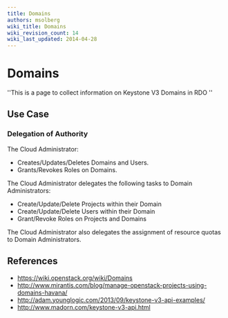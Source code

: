 ```yaml
---
title: Domains
authors: msolberg
wiki_title: Domains
wiki_revision_count: 14
wiki_last_updated: 2014-04-28
---
```


# Domains

''This is a page to collect information on Keystone V3 Domains in RDO ''

## Use Case

### Delegation of Authority

The Cloud Administrator:

*   Creates/Updates/Deletes Domains and Users.
*   Grants/Revokes Roles on Domains.

The Cloud Administrator delegates the following tasks to Domain Administrators:

*   Create/Update/Delete Projects within their Domain
*   Create/Update/Delete Users within their Domain
*   Grant/Revoke Roles on Projects and Domains

The Cloud Administrator also delegates the assignment of resource quotas to Domain Administrators.

## References

*   <https://wiki.openstack.org/wiki/Domains>
*   <http://www.mirantis.com/blog/manage-openstack-projects-using-domains-havana/>
*   <http://adam.younglogic.com/2013/09/keystone-v3-api-examples/>
*   <http://www.madorn.com/keystone-v3-api.html>
